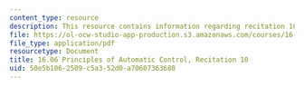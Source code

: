 ```yaml
---
content_type: resource
description: This resource contains information regarding recitation 10.
file: https://ol-ocw-studio-app-production.s3.amazonaws.com/courses/16-06-principles-of-automatic-control-fall-2012/50e5b1062509c5a352d0a70607363680_MIT16_06F12_Recitation_10.pdf
file_type: application/pdf
resourcetype: Document
title: 16.06 Principles of Automatic Control, Recitation 10
uid: 50e5b106-2509-c5a3-52d0-a70607363680
---
```

